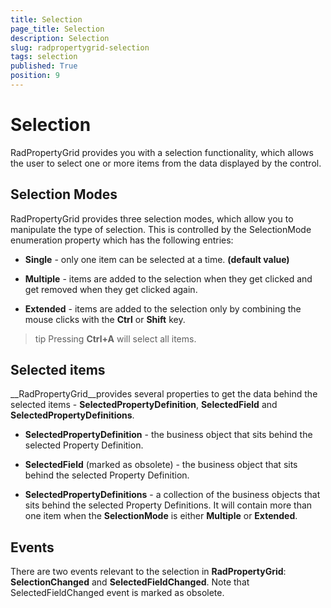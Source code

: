 ```yaml
---
title: Selection
page_title: Selection
description: Selection
slug: radpropertygrid-selection
tags: selection
published: True
position: 9
---
```


# Selection



RadPropertyGrid provides you with a selection functionality, which allows the user to select one or more items from the data displayed by the control.

## Selection Modes

RadPropertyGrid provides three selection modes, which allow you to manipulate the type of selection. This is controlled by the SelectionMode enumeration property which has the following entries:

* __Single__ - only one item can be selected at a time. __(default value)__

* __Multiple__ - items are added to the selection when they get clicked and get removed when they get clicked again.
          

* __Extended__ - items are added to the selection only by combining the mouse clicks with the __Ctrl__ or __Shift__ key.
          

>tip
          Pressing __Ctrl+A__ will select all items.
        

## Selected items

__RadPropertyGrid__provides several properties to get the data behind the selected items - __SelectedPropertyDefinition__, __SelectedField__ and __SelectedPropertyDefinitions__.
        

* __SelectedPropertyDefinition__ - the business object that sits behind the selected Property Definition.
          

* __SelectedField__ (marked as obsolete) - the business object that sits behind the selected Property Definition.
          

* __SelectedPropertyDefinitions__ - a collection of the business objects that sits behind the selected Property Definitions. It will contain more than one item when the __SelectionMode__ is either __Multiple__ or __Extended__.
          

## Events

There are two events relevant to the selection in __RadPropertyGrid__: __SelectionChanged__ and __SelectedFieldChanged__. Note that SelectedFieldChanged event is marked as obsolete.
        
